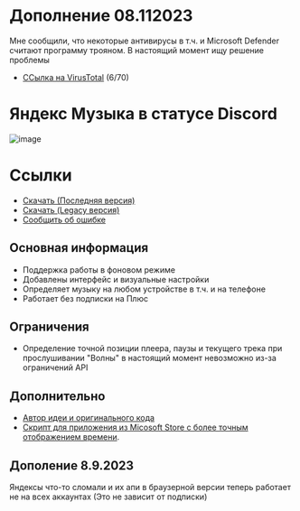 # Дополнение 08.112023
Мне сообщили, что некоторые антивирусы в т.ч. и Microsoft Defender считают программу трояном. В настоящий момент ищу решение проблемы
- [ССылка на VirusTotal](https://www.virustotal.com/gui/file/f9a4ee319dd6def366311a11674294e5404dde318171df9907c35dfad9901cec) (6/70) 

# Яндекс Музыка в статусе Discord
![image](https://media.discordapp.net/attachments/1117022431748554782/1146199241509838948/RPC.png)
# Ссылки
- [Скачать (Последняя версия)](https://github.com/Soto4ka37/Yandex-Music-RPC-Lite/releases/download/v8.1/RPC.v8.1.exe)
- [Скачать (Legacy версия)](https://github.com/Soto4ka37/Yandex-Music-RPC-Lite/releases/download/v7.2/RPC.exe)
- [Сообщить об ошибке](https://github.com/Soto4ka37/Yandex-Music-RPC-Lite/issues/new)
## Основная информация
- Поддержка работы в фоновом режиме
- Добавлены интерфейс и визуальные настройки
- Определяет музыку на любом устройстве в т.ч. и на телефоне
- Работает без подписки на Плюс

## Ограничения
- Определение точной позиции плеера, паузы и текущего трека при прослушивании "Волны" в настоящий момент невозможно из-за ограничений API

## Дополнительно
- [Автор идеи и оригинального кода](https://zelenka.guru/threads/4728759)
- [Скрипт для приложения из Micosoft Store с более точным отображением времени](https://github.com/KycTik31/YMD-plus/).

## Дополение 8.9.2023
Яндексы что-то сломали и их апи в браузерной версии теперь работает не на всех аккаунтах (Это не зависит от подписки)

